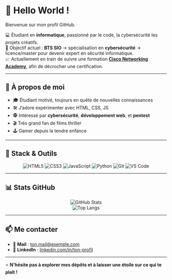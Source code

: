 # 👋 Hello World !

Bienvenue sur mon profil GitHub. 

💻 Étudiant en **informatique**, passionné par le code, la cybersécurité les projets créatifs.  
🎯 Objectif actuel : **BTS SIO** → spécialisation en **cybersécurité** → licence/master pour devenir expert en sécurité informatique.  
📈 Actuellement en train de suivre une formation [**Cisco Networking Academy**](https://www.netacad.com/), afin de décrocher une certification.

---

## 🚀 À propos de moi
- 🎓 Étudiant motivé, toujours en quête de nouvelles connaissances
- 🛠️ J’adore expérimenter avec HTML, CSS, JS
- 🕵️ Intéressé par **cybersécurité**, **développement web**, et **pentest**
- 🎬 Très grand fan de films thriller
- 🕹️ Gamer depuis la tendre enfance

---

## 🧰 Stack & Outils
<div align="center">
  
![HTML5](https://img.shields.io/badge/HTML5-E34F26?style=for-the-badge&logo=html5&logoColor=white)
![CSS3](https://img.shields.io/badge/CSS3-1572B6?style=for-the-badge&logo=css3&logoColor=white)
![JavaScript](https://img.shields.io/badge/JavaScript-F7DF1E?style=for-the-badge&logo=javascript&logoColor=black)
![Python](https://img.shields.io/badge/Python-3776AB?style=for-the-badge&logo=python&logoColor=white)
![Git](https://img.shields.io/badge/Git-F05032?style=for-the-badge&logo=git&logoColor=white)
![VS Code](https://img.shields.io/badge/VS%20Code-007ACC?style=for-the-badge&logo=visualstudiocode&logoColor=white)

</div>

---

## 📊 Stats GitHub
<div align="center">

![GitHub Stats](https://github-readme-stats.vercel.app/api?username=unityorha&show_icons=true&theme=tokyonight)  
![Top Langs](https://github-readme-stats.vercel.app/api/top-langs/?username=unityorha&layout=compact&theme=tokyonight)

</div>

---

## 📫 Me contacter
- 💌 **Mail** : [ton.mail@exemple.com](mailto:ton.mail@exemple.com)  
- 🔗 **LinkedIn** : [linkedin.com/in/ton-profil](https://linkedin.com/in/ton-profil)

---

⭐ **N'hésite pas à explorer mes dépôts et à laisser une étoile sur ce qui te plaît !**
